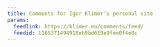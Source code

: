 ```yaml
---
title: Comments for Igor Klimer’s personal site
params:
  feedlink: https://klimer.eu/comments/feed/
  feedid: 1165371494918eb9bd619e9fee0f4e8c
---
```

